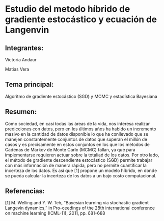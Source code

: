 # Estudio del metodo híbrido de gradiente estocástico y ecuación de Langenvin

## Integrantes:

Victoria Andaur

Matias Vera

## Tema principal:

Algoritmo de gradiente estocástico (SGD) y MCMC y estadística Bayesiana

## Resumen:

Como sociedad, en casi todas las áreas de la vida, nos
interesa realizar predicciones con datos, pero en los
últimos años ha habido un incremento masivo en la
cantidad de datos disponible lo que ha conllevado que
se manejen constantemente conjuntos de datos que
superan el millón de casos y es precisamente en estos
conjuntos en los que los métodos de Cadenas de
Markov de Monte Carlo (MCMC) fallan, ya que para
implementarse requieren actuar sobre la totaliad de
los datos. Por otro lado, el método de gradiente 
descendiente estocástico (SGD) permite trabajar con más
información de manera rápida, pero no permite cuantificar
la incerteza de los datos. Es así que [1] propone
un modelo híbrido, en donde se pueda calcular la 
incerteza de los datos a un bajo costo computacional.

## Referencias:

[1] M. Welling and Y. W. Teh, “Bayesian learning via
stochastic gradient Langevin dynamics,” in Pro-ceedings of the 28th international conference on machine learning (ICML-11), 2011, pp. 681–688
